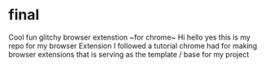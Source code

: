 # final
Cool fun glitchy browser extenstion ~for chrome~
Hi hello yes this is my repo for my browser Extension
I followed a tutorial chrome had for making browser extensions that is serving as the template / base for my project
